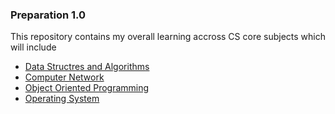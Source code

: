 ### Preparation 1.0

This repository contains my overall learning accross CS core subjects which will include 
- [Data Structres and Algorithms](/Data%20Structures%20and%20algorithm/) 
- [Computer Network](/ComputerNetwok/)
- [Object Oriented Programming](/Object%20Oriented%20Programming/README.md/)
- [Operating System](/Operating%20system/README.md)
